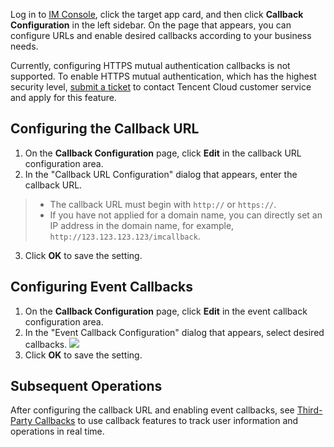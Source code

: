 Log in to [IM Console](https://console.cloud.tencent.com/im), click the target app card, and then click **Callback Configuration** in the left sidebar. On the page that appears, you can configure URLs and enable desired callbacks according to your business needs.

Currently, configuring HTTPS mutual authentication callbacks is not supported. To enable HTTPS mutual authentication, which has the highest security level, [submit a ticket](https://console.cloud.tencent.com/workorder/category) to contact Tencent Cloud customer service and apply for this feature.

## Configuring the Callback URL

1. On the **Callback Configuration** page, click **Edit** in the callback URL configuration area.
2. In the "Callback URL Configuration" dialog that appears, enter the callback URL.
 >
 >- The callback URL must begin with `http://` or `https://`.
 >- If you have not applied for a domain name, you can directly set an IP address in the domain name, for example, `http://123.123.123.123/imcallback`.
 >
3. Click **OK** to save the setting.

## Configuring Event Callbacks
1. On the **Callback Configuration** page, click **Edit** in the event callback configuration area.
2. In the "Event Callback Configuration" dialog that appears, select desired callbacks.
 ![](https://main.qcloudimg.com/raw/aeaa08f9aa11578ee0e4c7778fb32cc7.png)
3. Click **OK** to save the setting.

## Subsequent Operations
After configuring the callback URL and enabling event callbacks, see [Third-Party Callbacks](https://cloud.tencent.com/document/product/269/1522) to use callback features to track user information and operations in real time.

